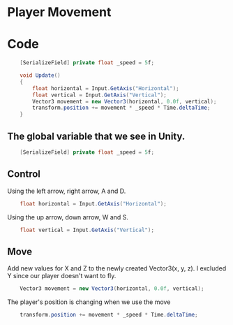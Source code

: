 # Player Movement

# Code
```cs
    [SerializeField] private float _speed = 5f;

    void Update()
    {
        float horizontal = Input.GetAxis("Horizontal");
        float vertical = Input.GetAxis("Vertical");
        Vector3 movement = new Vector3(horizontal, 0.0f, vertical);
        transform.position += movement * _speed * Time.deltaTime;
    }
```
## The global variable that we see in Unity.
```cs
    [SerializeField] private float _speed = 5f;
```
## Control
Using the left arrow, right arrow, A and D. 
```cs
    float horizontal = Input.GetAxis("Horizontal");
```
Using the up arrow, down arrow, W and S.
```cs
    float vertical = Input.GetAxis("Vertical");
```

## Move
Add new values for X and Z to the newly created Vector3(x, y, z). I excluded Y since our player doesn't want to fly.
```cs
    Vector3 movement = new Vector3(horizontal, 0.0f, vertical);
```
The player's position is changing when we use the move 
```cs
    transform.position += movement * _speed * Time.deltaTime;
```
